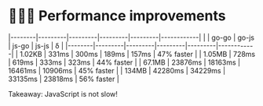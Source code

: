 # 🚴‍♀️💨 Performance improvements

|--------|---------|---------|---------|---------|------------|
|        | go-go   | go-js   | js-go   | js-js   | δ          |
|--------|---------|---------|---------|---------|------------|
| 1.02KB | 331ms   | 300ms   | 189ms   | 157ms   | 47% faster |
| 1.05MB | 728ms   | 619ms   | 333ms   | 323ms   | 44% faster |
| 67.1MB | 23876ms | 18163ms | 16461ms | 10906ms | 45% faster |
| 134MB  | 42280ms | 34229ms | 33135ms | 23818ms | 56% faster |

Takeaway: JavaScript is not slow!


